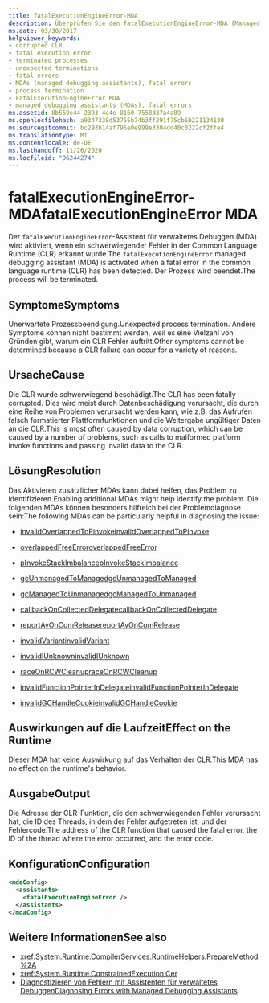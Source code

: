 ```yaml
---
title: fatalExecutionEngineError-MDA
description: Überprüfen Sie den fatalExecutionEngineError-MDA (Managed Debugging Assistant) in .net, der aufgrund einer unerwarteten Prozess Beendigung aktiviert werden kann.
ms.date: 03/30/2017
helpviewer_keywords:
- corrupted CLR
- fatal execution error
- terminated processes
- unexpected terminations
- fatal errors
- MDAs (managed debugging assistants), fatal errors
- process termination
- FatalExecutionEngineError MDA
- managed debugging assistants (MDAs), fatal errors
ms.assetid: 8b559e44-2393-4e4e-8160-7558d37a4a89
ms.openlocfilehash: a9347338d53755b74b3ff291f75cb6b221134130
ms.sourcegitcommit: bc293b14af795e0e999e3304dd40c0222cf2ffe4
ms.translationtype: MT
ms.contentlocale: de-DE
ms.lasthandoff: 11/26/2020
ms.locfileid: "96244274"
---
```

# <a name="fatalexecutionengineerror-mda"></a><span data-ttu-id="e4735-103">fatalExecutionEngineError-MDA</span><span class="sxs-lookup"><span data-stu-id="e4735-103">fatalExecutionEngineError MDA</span></span>

<span data-ttu-id="e4735-104">Der `fatalExecutionEngineError`-Assistent für verwaltetes Debuggen (MDA) wird aktiviert, wenn ein schwerwiegender Fehler in der Common Language Runtime (CLR) erkannt wurde.</span><span class="sxs-lookup"><span data-stu-id="e4735-104">The `fatalExecutionEngineError` managed debugging assistant (MDA) is activated when a fatal error in the common language runtime (CLR) has been detected.</span></span> <span data-ttu-id="e4735-105">Der Prozess wird beendet.</span><span class="sxs-lookup"><span data-stu-id="e4735-105">The process will be terminated.</span></span>  
  
## <a name="symptoms"></a><span data-ttu-id="e4735-106">Symptome</span><span class="sxs-lookup"><span data-stu-id="e4735-106">Symptoms</span></span>  

 <span data-ttu-id="e4735-107">Unerwartete Prozessbeendigung.</span><span class="sxs-lookup"><span data-stu-id="e4735-107">Unexpected process termination.</span></span> <span data-ttu-id="e4735-108">Andere Symptome können nicht bestimmt werden, weil es eine Vielzahl von Gründen gibt, warum ein CLR Fehler auftritt.</span><span class="sxs-lookup"><span data-stu-id="e4735-108">Other symptoms cannot be determined because a CLR failure can occur for a variety of reasons.</span></span>  
  
## <a name="cause"></a><span data-ttu-id="e4735-109">Ursache</span><span class="sxs-lookup"><span data-stu-id="e4735-109">Cause</span></span>  

 <span data-ttu-id="e4735-110">Die CLR wurde schwerwiegend beschädigt.</span><span class="sxs-lookup"><span data-stu-id="e4735-110">The CLR has been fatally corrupted.</span></span> <span data-ttu-id="e4735-111">Dies wird meist durch Datenbeschädigung verursacht, die durch eine Reihe von Problemen verursacht werden kann, wie z.B. das Aufrufen falsch formatierter Plattformfunktionen und die Weitergabe ungültiger Daten an die CLR.</span><span class="sxs-lookup"><span data-stu-id="e4735-111">This is most often caused by data corruption, which can be caused by a number of problems, such as calls to malformed platform invoke functions and passing invalid data to the CLR.</span></span>  
  
## <a name="resolution"></a><span data-ttu-id="e4735-112">Lösung</span><span class="sxs-lookup"><span data-stu-id="e4735-112">Resolution</span></span>  

 <span data-ttu-id="e4735-113">Das Aktivieren zusätzlicher MDAs kann dabei helfen, das Problem zu identifizieren.</span><span class="sxs-lookup"><span data-stu-id="e4735-113">Enabling additional MDAs might help identify the problem.</span></span> <span data-ttu-id="e4735-114">Die folgenden MDAs können besonders hilfreich bei der Problemdiagnose sein:</span><span class="sxs-lookup"><span data-stu-id="e4735-114">The following MDAs can be particularly helpful in diagnosing the issue:</span></span>  
  
- [<span data-ttu-id="e4735-115">invalidOverlappedToPinvoke</span><span class="sxs-lookup"><span data-stu-id="e4735-115">invalidOverlappedToPinvoke</span></span>](invalidoverlappedtopinvoke-mda.md)  
  
- [<span data-ttu-id="e4735-116">overlappedFreeError</span><span class="sxs-lookup"><span data-stu-id="e4735-116">overlappedFreeError</span></span>](overlappedfreeerror-mda.md)  
  
- [<span data-ttu-id="e4735-117">pInvokeStackImbalance</span><span class="sxs-lookup"><span data-stu-id="e4735-117">pInvokeStackImbalance</span></span>](pinvokestackimbalance-mda.md)  
  
- [<span data-ttu-id="e4735-118">gcUnmanagedToManaged</span><span class="sxs-lookup"><span data-stu-id="e4735-118">gcUnmanagedToManaged</span></span>](gcunmanagedtomanaged-mda.md)  
  
- [<span data-ttu-id="e4735-119">gcManagedToUnmanaged</span><span class="sxs-lookup"><span data-stu-id="e4735-119">gcManagedToUnmanaged</span></span>](gcmanagedtounmanaged-mda.md)  
  
- [<span data-ttu-id="e4735-120">callbackOnCollectedDelegate</span><span class="sxs-lookup"><span data-stu-id="e4735-120">callbackOnCollectedDelegate</span></span>](callbackoncollecteddelegate-mda.md)  
  
- [<span data-ttu-id="e4735-121">reportAvOnComRelease</span><span class="sxs-lookup"><span data-stu-id="e4735-121">reportAvOnComRelease</span></span>](reportavoncomrelease-mda.md)  
  
- [<span data-ttu-id="e4735-122">invalidVariant</span><span class="sxs-lookup"><span data-stu-id="e4735-122">invalidVariant</span></span>](invalidvariant-mda.md)  
  
- [<span data-ttu-id="e4735-123">invalidIUnknown</span><span class="sxs-lookup"><span data-stu-id="e4735-123">invalidIUnknown</span></span>](invalidiunknown-mda.md)  
  
- [<span data-ttu-id="e4735-124">raceOnRCWCleanup</span><span class="sxs-lookup"><span data-stu-id="e4735-124">raceOnRCWCleanup</span></span>](raceonrcwcleanup-mda.md)  
  
- [<span data-ttu-id="e4735-125">invalidFunctionPointerInDelegate</span><span class="sxs-lookup"><span data-stu-id="e4735-125">invalidFunctionPointerInDelegate</span></span>](invalidfunctionpointerindelegate-mda.md)  
  
- [<span data-ttu-id="e4735-126">invalidGCHandleCookie</span><span class="sxs-lookup"><span data-stu-id="e4735-126">invalidGCHandleCookie</span></span>](invalidgchandlecookie-mda.md)  
  
## <a name="effect-on-the-runtime"></a><span data-ttu-id="e4735-127">Auswirkungen auf die Laufzeit</span><span class="sxs-lookup"><span data-stu-id="e4735-127">Effect on the Runtime</span></span>  

 <span data-ttu-id="e4735-128">Dieser MDA hat keine Auswirkung auf das Verhalten der CLR.</span><span class="sxs-lookup"><span data-stu-id="e4735-128">This MDA has no effect on the runtime's behavior.</span></span>  
  
## <a name="output"></a><span data-ttu-id="e4735-129">Ausgabe</span><span class="sxs-lookup"><span data-stu-id="e4735-129">Output</span></span>  

 <span data-ttu-id="e4735-130">Die Adresse der CLR-Funktion, die den schwerwiegenden Fehler verursacht hat, die ID des Threads, in dem der Fehler aufgetreten ist, und der Fehlercode.</span><span class="sxs-lookup"><span data-stu-id="e4735-130">The address of the CLR function that caused the fatal error, the ID of the thread where the error occurred, and the error code.</span></span>  
  
## <a name="configuration"></a><span data-ttu-id="e4735-131">Konfiguration</span><span class="sxs-lookup"><span data-stu-id="e4735-131">Configuration</span></span>  
  
```xml  
<mdaConfig>  
  <assistants>  
    <fatalExecutionEngineError />  
  </assistants>  
</mdaConfig>  
```  
  
## <a name="see-also"></a><span data-ttu-id="e4735-132">Weitere Informationen</span><span class="sxs-lookup"><span data-stu-id="e4735-132">See also</span></span>

- <xref:System.Runtime.CompilerServices.RuntimeHelpers.PrepareMethod%2A>
- <xref:System.Runtime.ConstrainedExecution.Cer>
- [<span data-ttu-id="e4735-133">Diagnostizieren von Fehlern mit Assistenten für verwaltetes Debuggen</span><span class="sxs-lookup"><span data-stu-id="e4735-133">Diagnosing Errors with Managed Debugging Assistants</span></span>](diagnosing-errors-with-managed-debugging-assistants.md)
